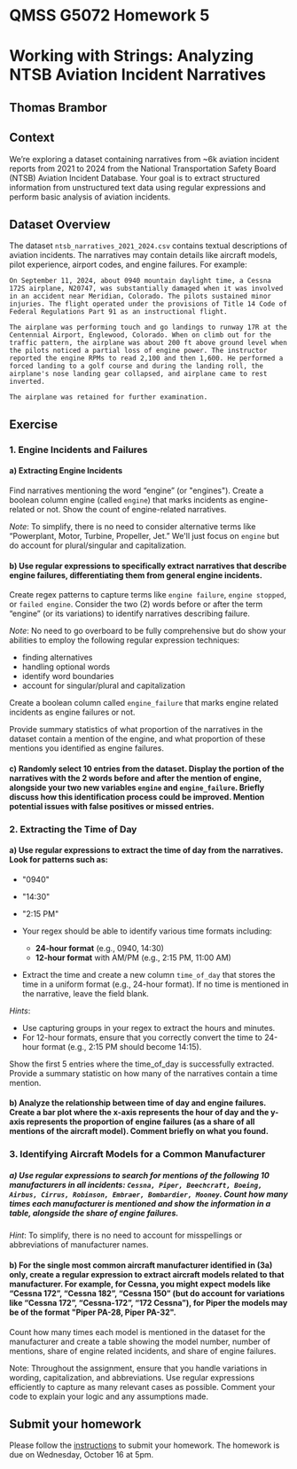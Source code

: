 # QMSS G5072 Homework 5
# Working with Strings: Analyzing NTSB Aviation Incident Narratives
## Thomas Brambor 

## Context

We’re exploring a dataset containing narratives from ~6k aviation incident reports from 2021 to 2024 from the National Transportation Safety Board (NTSB) Aviation Incident Database. Your goal is to extract structured information from unstructured text data using regular expressions and perform basic analysis of aviation incidents.

## Dataset Overview

The dataset `ntsb_narratives_2021_2024.csv` contains textual descriptions of aviation incidents. The narratives may contain details like aircraft models, pilot experience, airport codes, and engine failures. For example:

```text
On September 11, 2024, about 0940 mountain daylight time, a Cessna 172S airplane, N20747, was substantially damaged when it was involved in an accident near Meridian, Colorado. The pilots sustained minor injuries. The flight operated under the provisions of Title 14 Code of Federal Regulations Part 91 as an instructional flight.

The airplane was performing touch and go landings to runway 17R at the Centennial Airport, Englewood, Colorado. When on climb out for the traffic pattern, the airplane was about 200 ft above ground level when the pilots noticed a partial loss of engine power. The instructor reported the engine RPMs to read 2,100 and then 1,600. He performed a forced landing to a golf course and during the landing roll, the airplane's nose landing gear collapsed, and airplane came to rest inverted.

The airplane was retained for further examination.
```

## Exercise

### 1. Engine Incidents and Failures

#### a) Extracting Engine Incidents

Find narratives mentioning the word “engine” (or "engines"). Create a boolean column engine (called `engine`) that marks incidents as engine-related or not. Show the count of engine-related narratives.

_Note_: To simplify, there is no need to consider alternative terms like “Powerplant, Motor, Turbine, Propeller, Jet.” We'll just focus on `engine` but do account for plural/singular and capitalization.

#### b) Use regular expressions to specifically extract narratives that describe engine failures, differentiating them from general engine incidents.

Create regex patterns to capture terms like `engine failure`, `engine stopped`, or `failed engine`. Consider the two (2) words before or after the term “engine” (or its variations) to identify narratives describing failure.

_Note_: No need to go overboard to be fully comprehensive but do show your abilities to employ the following regular expression techniques: 
- finding alternatives
- handling optional words
- identify word boundaries
- account for singular/plural and capitalization

Create a boolean column called `engine_failure` that marks engine related incidents as engine failures or not.

Provide summary statistics of what proportion of the narratives in the dataset contain a mention of the engine, and what proportion of these mentions you identified as engine failures.

#### c) Randomly select 10 entries from the dataset. Display the portion of the narratives with the 2 words before and after the mention of engine, alongside your two new variables `engine` and `engine_failure`. Briefly discuss how this identification process could be improved. Mention potential issues with false positives or missed entries.

### 2. Extracting the Time of Day

#### a) Use regular expressions to extract the time of day from the narratives. Look for patterns such as:
  - "0940"
  - "14:30"
  - "2:15 PM"
  
- Your regex should be able to identify various time formats including:
  - **24-hour format** (e.g., 0940, 14:30)
  - **12-hour format** with AM/PM (e.g., 2:15 PM, 11:00 AM)
  
- Extract the time and create a new column `time_of_day` that stores the time in a uniform format (e.g., 24-hour format). If no time is mentioned in the narrative, leave the field blank.

_Hints_:
- Use capturing groups in your regex to extract the hours and minutes.
- For 12-hour formats, ensure that you correctly convert the time to 24-hour format (e.g., 2:15 PM should become 14:15).  

Show the first 5 entries where the time_of_day is successfully extracted.
Provide a summary statistic on how many of the narratives contain a time mention.

#### b) Analyze the relationship between time of day and engine failures. Create a bar plot where the x-axis represents the hour of day and the y-axis represents the proportion of engine failures (as a share of all mentions of the aircraft model). Comment briefly on what you found.

### 3. Identifying Aircraft Models for a Common Manufacturer

##### a) Use regular expressions to search for mentions of the following 10 manufacturers in _all_ incidents: `Cessna, Piper, Beechcraft, Boeing, Airbus, Cirrus, Robinson, Embraer, Bombardier, Mooney`. Count how many times each manufacturer is mentioned and show the information in a table, alongside the share of engine failures.

_Hint_: To simplify, there is no need to account for misspellings or abbreviations of manufacturer names.

#### b) For the single most common aircraft manufacturer identified in (3a) only, create a regular expression to extract aircraft models related to that manufacturer. For example, for Cessna, you might expect models like “Cessna 172”, “Cessna 182”, “Cessna 150” (but do account for variations like “Cessna 172”, “Cessna-172”, “172 Cessna”), for Piper the models may be of the format "Piper PA-28, Piper PA-32". 

Count how many times each model is mentioned in the dataset for the manufacturer and create a table showing the model number, number of mentions, share of engine related incidents, and share of engine failures. 

Note: Throughout the assignment, ensure that you handle variations in wording, capitalization, and abbreviations. Use regular expressions efficiently to capture as many relevant cases as possible. Comment your code to explain your logic and any assumptions made.

## Submit your homework

Please follow the [instructions](/Exercises/homework_submission_instructions.md) to submit your homework. The homework is due on Wednesday, October 16 at 5pm.
